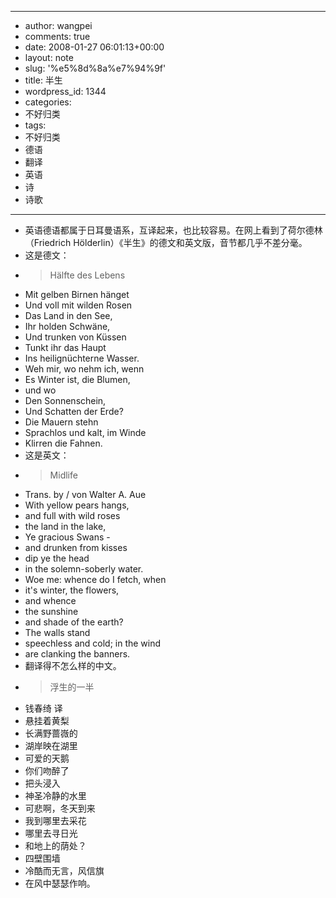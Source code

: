 - --
- author: wangpei
- comments: true
- date: 2008-01-27 06:01:13+00:00
- layout: note
- slug: '%e5%8d%8a%e7%94%9f'
- title: 半生
- wordpress_id: 1344
- categories:
- 不好归类
- tags:
- 不好归类
- 德语
- 翻译
- 英语
- 诗
- 诗歌
- --
- 英语德语都属于日耳曼语系，互译起来，也比较容易。在网上看到了荷尔德林（Friedrich Hölderlin）《半生》的德文和英文版，音节都几乎不差分毫。
- 这是德文：
- <blockquote>Hälfte des Lebens
- Mit gelben Birnen hänget
- Und voll mit wilden Rosen
- Das Land in den See,
- Ihr holden Schwäne,
- Und trunken von Küssen
- Tunkt ihr das Haupt
- Ins heilignüchterne Wasser.
- Weh mir, wo nehm ich, wenn
- Es Winter ist, die Blumen,
- und wo
- Den Sonnenschein,
- Und Schatten der Erde?
- Die Mauern stehn
- Sprachlos und kalt, im Winde
- Klirren die Fahnen.</blockquote>
- 这是英文：
- <blockquote>Midlife
- Trans. by / von Walter A. Aue
- With yellow pears hangs,
- and full with wild roses
- the land in the lake,
- Ye gracious Swans -
- and drunken from kisses
- dip ye the head
- in the solemn-soberly water.
- Woe me: whence do I fetch, when
- it's winter, the flowers,
- and whence
- the sunshine
- and shade of the earth?
- The walls stand
- speechless and cold; in the wind
- are clanking the banners.</blockquote>
- 翻译得不怎么样的中文。
- <blockquote>浮生的一半
- 钱春绮 译
- 悬挂着黄梨
- 长满野蔷嶶的
- 湖岸映在湖里
- 可爱的天鹅
- 你们吻醉了
- 把头浸入
- 神圣冷静的水里
- 可悲啊，冬天到来
- 我到哪里去采花
- 哪里去寻日光
- 和地上的荫处？
- 四壁围墙
- 冷酷而无言，风信旗
- 在风中瑟瑟作响。</blockquote>
